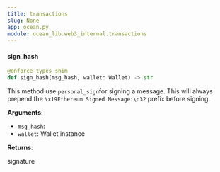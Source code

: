 ```yaml
---
title: transactions
slug: None
app: ocean.py
module: ocean_lib.web3_internal.transactions
---
```

#### sign\_hash

```python
@enforce_types_shim
def sign_hash(msg_hash, wallet: Wallet) -> str
```

This method use `personal_sign`for signing a message. This will always prepend the
`\x19Ethereum Signed Message:\n32` prefix before signing.

**Arguments**:

- `msg_hash`: 
- `wallet`: Wallet instance

**Returns**:

signature

